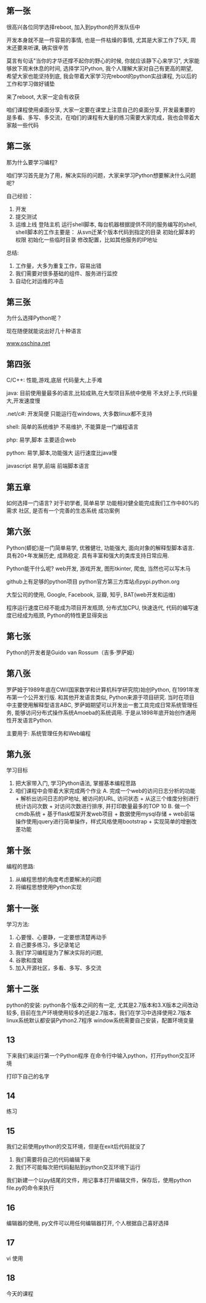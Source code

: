 ## 第一张 ##

很高兴各位同学选择reboot, 加入到python的开发队伍中

开发本身就不是一件容易的事情, 也是一件枯燥的事情, 尤其是大家工作了5天, 周末还要来听课, 确实很辛苦

莫言有句话"当你的才华还撑不起你的野心的时候, 你就应该静下心来学习", 大家能够放下周末休息的时间, 选择学习Python, 我个人理解大家对自己有更高的期望, 希望大家也能坚持到底, 我会带着大家学习完reboot的python实战课程, 为以后的工作和学习做好铺垫

来了reboot, 大家一定会有收获

咱们课程使用桌面分享, 大家一定要在课堂上注意自己的桌面分享, 开发最重要的是多看、多写、多交流，在咱们的课程有大量的练习需要大家完成，我也会带着大家敲一些代码

## 第二张 ##

那为什么要学习编程?

咱们学习首先是为了用，解决实际的问题，大家来学习Python想要解决什么问题呢?

自己经验：
1. 开发
2. 提交测试
3. 运维上线
    登陆主机
    运行shell脚本, 每台机器根据提供不同的服务编写的shell,
    shell脚本的工作主要是：
        从svn迁某个版本代码到指定的目录
        初始化脚本的权限
        初始化一些临时目录
        修改配置，比如其他服务的IP地址

总结:
1. 工作量，大多为重复工作，容易出错
2. 我们需要对很多基础的组件、服务进行监控
3. 自动化对运维的冲击

## 第三张 ##

为什么选择Python呢？

现在随便就能说出好几十种语言

www.oschina.net

## 第四张 ##

C/C++:
    性能,游戏,底层
    代码量大,上手难

java:
    目前使用量最多的语言,比较成熟,在大型项目系统中使用
    不太好上手,代码量大,开发速度慢

.net/c#:
    开发简便
    只能运行在windows, 大多数linux都不支持

shell:
    简单的系统维护
    不易维护, 不能算是一门编程语言

php:
    易学,脚本
    主要适合web

python:
    易学,脚本,功能强大
    运行速度比java慢

javascript
    易学,前端
    前端脚本语言

## 第五章 ##

如何选择一门语言?
对于初学者, 简单易学
功能相对健全能完成我们工作中80%的需求
社区, 是否有一个完善的生态系统
成功案例

## 第六张 ##

Python(蟒蛇)是一门简单易学, 优雅健壮, 功能强大, 面向对象的解释型脚本语言. 具有20+年发展历史, 成熟稳定. 具有丰富和强大的类库支持日常应用.

Python能干什么呢? web开发, 游戏开发, 图形tkinter, 爬虫, 当然也可以写木马

github上有足够的python项目
python官方第三方库站点pypi.python.org

大型公司的使用, Google, Facebook, 豆瓣, 知乎, BAT(web开发和运维)

程序运行速度已经不能成为项目开发瓶颈, 分布式加CPU, 快速迭代, 代码的编写速度已经成为瓶颈, Python的特性更显得突出

## 第七张 ##

Python的开发者是Guido van Rossum（吉多·罗萨姆）

## 第八张 ##

罗萨姆于1989年底在CWI(国家数学和计算机科学研究院)始创Python, 在1991年发布第一个公开发行版. 和其他开发语言类似, Python来源于项目研究.
当时在项目中主要使用解释型语言ABC, 罗萨姆期望可以开发出一套工具完成日常系统管理任务, 能够访问分布式操作系统Amoeba的系统调用. 于是从1898年底开始创作通用性开发语言Python.

主要用于: 系统管理任务和Web编程

## 第九张 ##

学习目标
1. 把大家带入门, 学习Python语法, 掌握基本编程思路
2. 咱们课程中会带着大家完成两个作业
    A. 完成一个web的访问日志分析的功能
        + 解析出访问日志的IP地址, 被访问的URL, 访问状态
        + 从这三个维度分别进行统计访问次数
        + 对访问次数进行排序, 并打印数量最多的TOP 10
    B. 做一个cmdb系统
        + 基于flask框架开发web项目
        + 数据使用mysql存储
        + web前端操作使用jquery进行简单操作，样式风格使用bootstrap
        + 实现简单的增删改差功能

## 第十张 ##

编程的思路:
1. 从编程思想的角度考虑要解决的问题
2. 将编程思想使用Python实现

## 第十一张 ##

学习方法:
1. 心要慢、心要静，一定要想清楚再动手
2. 自己要多练习，多记录笔记
3. 我们学习编程是为了解决实际的问题, 
4. 谷歌和度娘
5. 加入开源社区，多看、多写、多交流

## 第十二张 ##

python的安装:
python各个版本之间的有一定, 尤其是2.7版本和3.X版本之间改动较多, 目前在生产环境使用较多的还是2.7版本，我们在学习中选择使用2.7版本
linux系统默认都安装Python2.7程序
window系统需要自己安装，配置环境变量

## 13 ##
下来我们来运行第一个Python程序
在命令行中输入python，打开python交互环境

打印下自己的名字

## 14 ##
练习

## 15 ##
我们之前使用python的交互环境，但是在exit后代码就没了
1. 我们需要将自己的代码编辑下来
2. 我们不可能每次把代码黏贴到python交互环境下运行

我们新建一个以py结尾的文件，用记事本打开编辑文件，保存后，使用python file.py的命令来执行

## 16 ##
编辑器的使用, py文件可以用任何编辑器打开, 个人根据自己喜好选择

## 17 ## 
vi 使用

## 18 ##
今天的课程



